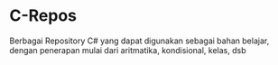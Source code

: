 # C-Repos
Berbagai Repository C# yang dapat digunakan sebagai bahan belajar, dengan penerapan mulai dari aritmatika, kondisional, kelas, dsb
